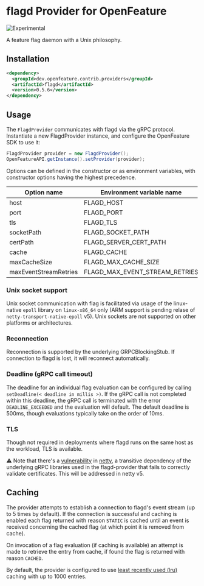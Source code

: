# flagd Provider for OpenFeature

![Experimental](https://img.shields.io/badge/experimental-breaking%20changes%20allowed-yellow)

A feature flag daemon with a Unix philosophy.

## Installation
<!-- x-release-please-start-version -->
```xml
<dependency>
  <groupId>dev.openfeature.contrib.providers</groupId>
  <artifactId>flagd</artifactId>
  <version>0.5.6</version>
</dependency>
```
<!-- x-release-please-end-version -->

## Usage

The `FlagdProvider` communicates with flagd via the gRPC protocol. Instantiate a new FlagdProvider instance, and configure the OpenFeature SDK to use it:

```java
FlagdProvider provider = new FlagdProvider();
OpenFeatureAPI.getInstance().setProvider(provider);
```

Options can be defined in the constructor or as environment variables, with constructor options having the highest precedence.

| Option name           | Environment variable name       | Type    | Default   | Values        |
| --------------------- | ------------------------------- | ------- | --------- | ------------- |
| host                  | FLAGD_HOST                      | string  | localhost |               |
| port                  | FLAGD_PORT                      | number  | 8013      |               |
| tls                   | FLAGD_TLS                       | boolean | false     |               |
| socketPath            | FLAGD_SOCKET_PATH               | string  | -         |               |
| certPath              | FLAGD_SERVER_CERT_PATH          | string  | -         |               |
| cache                 | FLAGD_CACHE                     | string  | lru       | lru,disabled  |
| maxCacheSize          | FLAGD_MAX_CACHE_SIZE            | int     | 1000      |               |
| maxEventStreamRetries | FLAGD_MAX_EVENT_STREAM_RETRIES  | int     | 5         |               |

### Unix socket support

Unix socket communication with flag is facilitated via usage of the linux-native `epoll` library on `linux-x86_64` only (ARM support is pending relase of `netty-transport-native-epoll` v5). Unix sockets are not supported on other platforms or architectures.

### Reconnection

Reconnection is supported by the underlying GRPCBlockingStub. If connection to flagd is lost, it will reconnect automatically.

### Deadline (gRPC call timeout)

The deadline for an individual flag evaluation can be configured by calling `setDeadline(< deadline in millis >)`.
If the gRPC call is not completed within this deadline, the gRPC call is terminated with the error `DEADLINE_EXCEEDED` and the evaluation will default.
The default deadline is 500ms, though evaluations typically take on the order of 10ms.

### TLS

Though not required in deployments where flagd runs on the same host as the workload, TLS is available.

:warning: Note that there's a [vulnerability](https://security.snyk.io/vuln/SNYK-JAVA-IONETTY-1042268) in [netty](https://github.com/netty/netty), a transitive dependency of the underlying gRPC libraries used in the flagd-provider that fails to correctly validate certificates. This will be addressed in netty v5.

## Caching

The provider attempts to establish a connection to flagd's event stream (up to 5 times by default). If the connection is successful and caching is enabled each flag returned with reason `STATIC` is cached until an event is received concerning the cached flag (at which point it is removed from cache).

On invocation of a flag evaluation (if caching is available) an attempt is made to retrieve the entry from cache, if found the flag is returned with reason `CACHED`.

By default, the provider is configured to use [least recently used (lru)](https://commons.apache.org/proper/commons-collections/apidocs/org/apache/commons/collections4/map/LRUMap.html) caching with up to 1000 entries.
